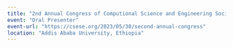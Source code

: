 ```yaml
---
title: "2nd Annual Congress of Computional Science and Engineering Society of Ethiopia(CSESE)"
event: "Oral Presenter"
event-url: "https://csese.org/2023/05/30/second-annual-congress" 
location: "Addis Ababa University, Ethiopia"
---
```


